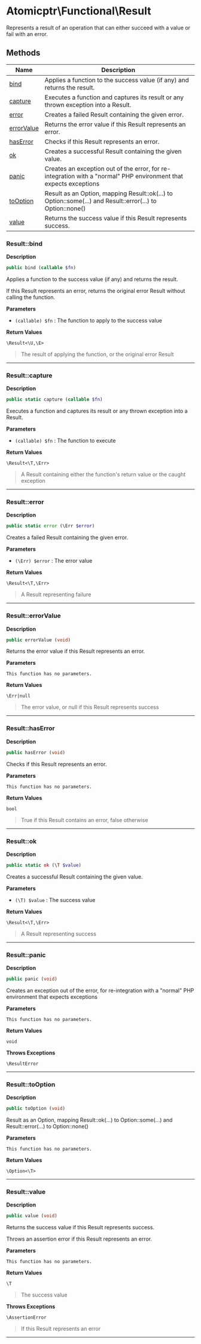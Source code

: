 # Atomicptr\Functional\Result  

Represents a result of an operation that can either succeed with a value or fail with an error.





## Methods

| Name | Description |
|------|-------------|
|[bind](#resultbind)|Applies a function to the success value (if any) and returns the result.|
|[capture](#resultcapture)|Executes a function and captures its result or any thrown exception into a Result.|
|[error](#resulterror)|Creates a failed Result containing the given error.|
|[errorValue](#resulterrorvalue)|Returns the error value if this Result represents an error.|
|[hasError](#resulthaserror)|Checks if this Result represents an error.|
|[ok](#resultok)|Creates a successful Result containing the given value.|
|[panic](#resultpanic)|Creates an exception out of the error, for re-integration with a "normal" PHP environment that expects exceptions|
|[toOption](#resulttooption)|Result as an Option, mapping Result::ok(...) to Option::some(...) and Result::error(...) to Option::none()|
|[value](#resultvalue)|Returns the success value if this Result represents success.|




### Result::bind  

**Description**

```php
public bind (callable $fn)
```

Applies a function to the success value (if any) and returns the result. 

If this Result represents an error, returns the original error Result without calling the function. 

**Parameters**

* `(callable) $fn`
: The function to apply to the success value  

**Return Values**

`\Result<\U,\E>`

> The result of applying the function, or the original error Result


<hr />


### Result::capture  

**Description**

```php
public static capture (callable $fn)
```

Executes a function and captures its result or any thrown exception into a Result. 

 

**Parameters**

* `(callable) $fn`
: The function to execute  

**Return Values**

`\Result<\T,\Err>`

> A Result containing either the function's return value or the caught exception


<hr />


### Result::error  

**Description**

```php
public static error (\Err $error)
```

Creates a failed Result containing the given error. 

 

**Parameters**

* `(\Err) $error`
: The error value  

**Return Values**

`\Result<\T,\Err>`

> A Result representing failure


<hr />


### Result::errorValue  

**Description**

```php
public errorValue (void)
```

Returns the error value if this Result represents an error. 

 

**Parameters**

`This function has no parameters.`

**Return Values**

`\Err|null`

> The error value, or null if this Result represents success


<hr />


### Result::hasError  

**Description**

```php
public hasError (void)
```

Checks if this Result represents an error. 

 

**Parameters**

`This function has no parameters.`

**Return Values**

`bool`

> True if this Result contains an error, false otherwise


<hr />


### Result::ok  

**Description**

```php
public static ok (\T $value)
```

Creates a successful Result containing the given value. 

 

**Parameters**

* `(\T) $value`
: The success value  

**Return Values**

`\Result<\T,\Err>`

> A Result representing success


<hr />


### Result::panic  

**Description**

```php
public panic (void)
```

Creates an exception out of the error, for re-integration with a "normal" PHP environment that expects exceptions 

 

**Parameters**

`This function has no parameters.`

**Return Values**

`void`


**Throws Exceptions**


`\ResultError`


<hr />


### Result::toOption  

**Description**

```php
public toOption (void)
```

Result as an Option, mapping Result::ok(...) to Option::some(...) and Result::error(...) to Option::none() 

 

**Parameters**

`This function has no parameters.`

**Return Values**

`\Option<\T>`




<hr />


### Result::value  

**Description**

```php
public value (void)
```

Returns the success value if this Result represents success. 

Throws an assertion error if this Result represents an error. 

**Parameters**

`This function has no parameters.`

**Return Values**

`\T`

> The success value


**Throws Exceptions**


`\AssertionError`
> If this Result represents an error

<hr />

